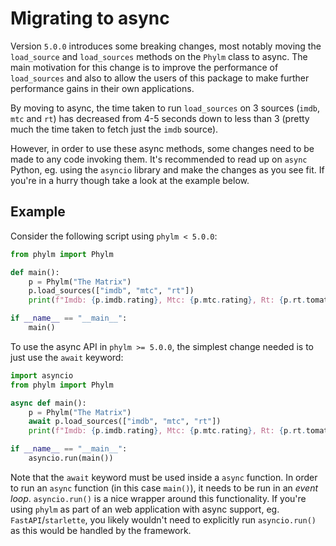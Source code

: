 # Migrating to async

Version `5.0.0` introduces some breaking changes, most notably moving the `load_source`
and `load_sources` methods on the `Phylm` class to async. The main motivation for this
change is to improve the performance of `load_sources` and also to allow the users of
this package to make further performance gains in their own applications.

By moving to async, the time taken to run `load_sources` on 3 sources (`imdb`, `mtc` and
`rt`) has decreased from 4-5 seconds down to less than 3 (pretty much the time taken to
fetch just the `imdb` source).

However, in order to use these async methods, some changes need to be made to any code
invoking them. It's recommended to read up on `async` Python, eg. using the `asyncio`
library and make the changes as you see fit. If you're in a hurry though take a look at
the example below.

## Example

Consider the following script using `phylm < 5.0.0`:

```python
from phylm import Phylm

def main():
    p = Phylm("The Matrix")
    p.load_sources(["imdb", "mtc", "rt"])
    print(f"Imdb: {p.imdb.rating}, Mtc: {p.mtc.rating}, Rt: {p.rt.tomato_score}")

if __name__ == "__main__":
    main()
```

To use the async API in `phylm >= 5.0.0`, the simplest change needed is to just use the
`await` keyword:

```python
import asyncio
from phylm import Phylm

async def main():
    p = Phylm("The Matrix")
    await p.load_sources(["imdb", "mtc", "rt"])
    print(f"Imdb: {p.imdb.rating}, Mtc: {p.mtc.rating}, Rt: {p.rt.tomato_score}")

if __name__ == "__main__":
    asyncio.run(main())
```

Note that the `await` keyword must be used inside a `async` function. In order to run an
`async` function (in this case `main()`), it needs to be run in an _event loop_.
`asyncio.run()` is a nice wrapper around this functionality. If you're using `phylm` as
part of an web application with async support, eg. `FastAPI`/`starlette`, you likely
wouldn't need to explicitly run `asyncio.run()` as this would be handled by the
framework.
